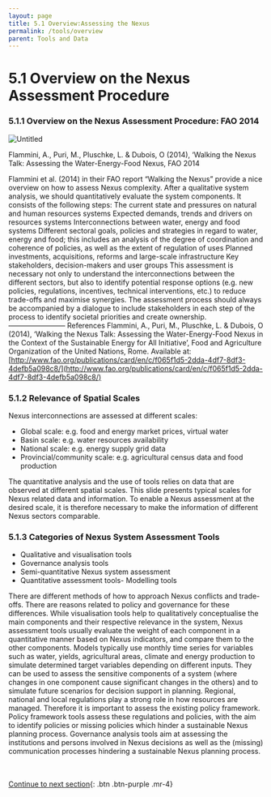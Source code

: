 ```yaml
---
layout: page
title: 5.1 Overview:Assessing the Nexus
permalink: /tools/overview
parent: Tools and Data
---
```

# 5.1 Overview on the Nexus Assessment Procedure

### 5.1.1 **Overview on the Nexus Assessment Procedure: FAO 2014**

![Untitled](6%201%20Overvi%20bd9f3/Untitled.png)

Flammini, A., Puri, M., Pluschke, L. & Dubois, O (2014), ‘Walking the Nexus Talk: Assessing the Water-Energy-Food Nexus, FAO 2014

Flammini et al. (2014) in their FAO report “Walking the Nexus” provide a nice overview on how to assess Nexus complexity. After a qualitative system analysis, we should quantitatively evaluate the system components. It consists of the following steps:
The current state and pressures on natural and human resources systems
Expected demands, trends and drivers on resources systems
Interconnections between water, energy and food systems
Different sectoral goals, policies and strategies in regard to water, energy and food; this includes an analysis of the degree of coordination and coherence of policies, as well as the extent of regulation of uses
Planned investments, acquisitions, reforms and large-scale infrastructure
Key stakeholders, decision-makers and user groups
This assessment is necessary not only to understand the interconnections between the different sectors, but also to identify potential response options (e.g. new policies, regulations, incentives, technical interventions, etc.) to reduce trade-offs and maximise synergies. The assessment process should always be accompanied by a dialogue to include stakeholders in each step of the process to identify societal priorities and create ownership.
––––––––––––––––
References
Flammini, A., Puri, M., Pluschke, L. & Dubois, O (2014), ‘Walking the Nexus Talk: Assessing the Water-Energy-Food Nexus in the Context of the Sustainable Energy for All Initiative’, Food and Agriculture Organization of the United Nations, Rome. Available at: [http://www.fao.org/publications/card/en/c/f065f1d5-2dda-4df7-8df3-4defb5a098c8/](http://www.fao.org/publications/card/en/c/f065f1d5-2dda-4df7-8df3-4defb5a098c8/)

### 5.1.2 **Relevance of Spatial Scales**

Nexus interconnections are assessed at different scales:

- Global scale: e.g. food and energy market prices, virtual water
- Basin scale: e.g. water resources availability
- National scale: e.g. energy supply grid data
- Provincial/community scale: e.g. agricultural census data and food production

The quantitative analysis and the use of tools relies on data that are observed at different spatial scales. This slide presents typical scales for Nexus related data and information.
To enable a Nexus assessment at the desired scale, it is therefore necessary to make the information of different Nexus sectors comparable.

### 5.1.3 **Categories of Nexus System Assessment Tools**

- Qualitative and visualisation tools
- Governance analysis tools
- Semi-quantitative Nexus system assessment
- Quantitative assessment tools- Modelling tools

There are different methods of how to approach Nexus conflicts and trade-offs. There are reasons related to policy and governance for these differences.
While visualisation tools help to qualitatively conceptualise the main components and their respective relevance in the system, Nexus assessment tools usually evaluate the weight of each component in a quantitative manner based on Nexus indicators, and compare them to the other components. Models typically use monthly time series for variables such as water, yields, agricultural areas, climate and energy production to simulate determined target variables depending on different inputs. They can be used to assess the sensitive components of a system (where changes in one component cause significant changes in the others) and to simulate future scenarios for decision support in planning.
Regional, national and local regulations play a strong role in how resources are managed. Therefore it is important to assess the existing policy framework. Policy framework tools assess these regulations and policies, with the aim to identify policies or missing policies which hinder a sustainable Nexus planning process.
Governance analysis tools aim at assessing the institutions and persons involved in Nexus decisions as well as the (missing) communication processes hindering a sustainable Nexus planning process.

<br/> <br/>
[Continue to next section](https://waterbender231.github.io/wef-nexus-online-course/tools/qualitative-approaches){: .btn .btn-purple .mr-4}